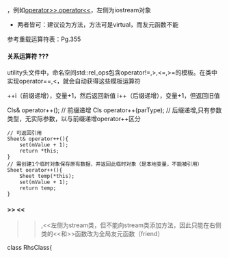 ，例如[operator>>,operator<<](#>>_<<)，左侧为iostream对象
- 两者皆可：建议设为方法，方法可是virtual，而友元函数不能

参考重载运算符表：Pg.355

#### 关系运算符 ???

utility头文件中，命名空间std::rel_ops包含operator!=,>,<=,>=的模板。在类中实现operator==,<，就会自动获得这些模板运算符

++i（前缀递增），变量+1，然后返回新值
i++（后缀递增），变量+1，但返回旧值

Cls& operator++();  // 前缀递增
Cls operator++(parType);  // 后缀递增,只有参数类型，无实际参数，以与前缀递增operator++区分

	// 可返回引用
	Sheet& operator++(){
		set(mValue + 1);
		return *this;
	}
	// 需创建1个临时对象保存原有数据，并返回此临时对象（是本地变量，不能被引用）
	Sheet oerator++(){
		Sheet temp(*this);
		set(mValue + 1);
		return temp;
	}










































#### >> <<

>>,<<左侧为stream类，但不能向stream类添加方法，因此只能在右侧类的<<和>>函数改为全局友元函数（friend）

class RhsClass{
